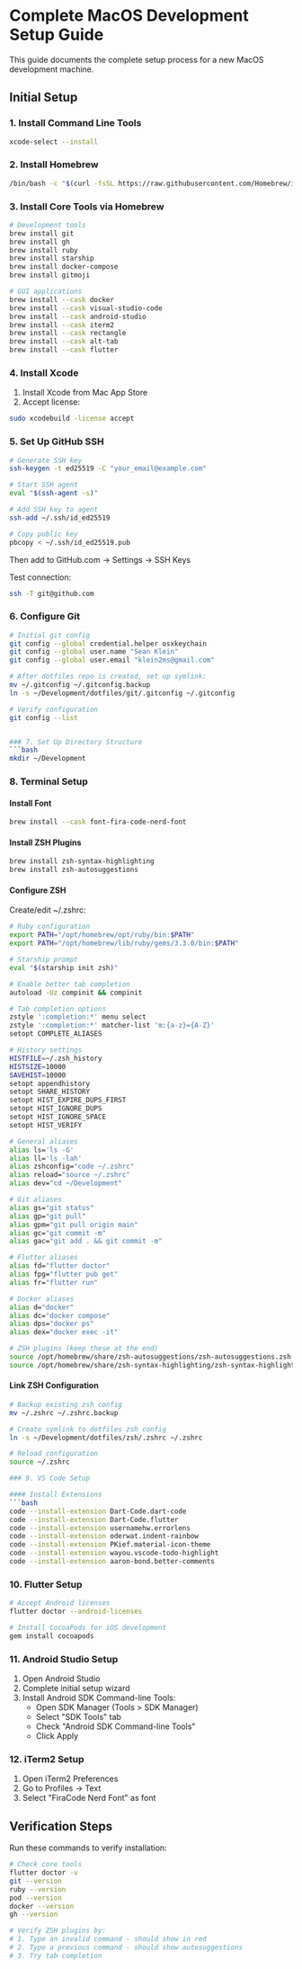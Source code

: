 # Complete MacOS Development Setup Guide

This guide documents the complete setup process for a new MacOS development machine.

## Initial Setup

### 1. Install Command Line Tools
```bash
xcode-select --install
```

### 2. Install Homebrew
```bash
/bin/bash -c "$(curl -fsSL https://raw.githubusercontent.com/Homebrew/install/HEAD/install.sh)"
```

### 3. Install Core Tools via Homebrew

```bash
# Development tools
brew install git
brew install gh
brew install ruby
brew install starship
brew install docker-compose
brew install gitmoji

# GUI applications
brew install --cask docker
brew install --cask visual-studio-code
brew install --cask android-studio
brew install --cask iterm2
brew install --cask rectangle
brew install --cask alt-tab
brew install --cask flutter
```

### 4. Install Xcode
1. Install Xcode from Mac App Store
2. Accept license:
```bash
sudo xcodebuild -license accept
```

### 5. Set Up GitHub SSH
```bash
# Generate SSH key
ssh-keygen -t ed25519 -C "your_email@example.com"

# Start SSH agent
eval "$(ssh-agent -s)"

# Add SSH key to agent
ssh-add ~/.ssh/id_ed25519

# Copy public key
pbcopy < ~/.ssh/id_ed25519.pub
```
Then add to GitHub.com → Settings → SSH Keys

Test connection:
```bash
ssh -T git@github.com
```

### 6. Configure Git
```bash
# Initial git config
git config --global credential.helper osxkeychain
git config --global user.name "Sean Klein"
git config --global user.email "klein2ms@gmail.com"

# After dotfiles repo is created, set up symlink:
mv ~/.gitconfig ~/.gitconfig.backup
ln -s ~/Development/dotfiles/git/.gitconfig ~/.gitconfig

# Verify configuration
git config --list


### 7. Set Up Directory Structure
```bash
mkdir ~/Development
```

### 8. Terminal Setup

#### Install Font
```bash
brew install --cask font-fira-code-nerd-font
```

#### Install ZSH Plugins
```bash
brew install zsh-syntax-highlighting
brew install zsh-autosuggestions
```

#### Configure ZSH
Create/edit ~/.zshrc:
```bash
# Ruby configuration
export PATH="/opt/homebrew/opt/ruby/bin:$PATH"
export PATH="/opt/homebrew/lib/ruby/gems/3.3.0/bin:$PATH"

# Starship prompt
eval "$(starship init zsh)"

# Enable better tab completion
autoload -Uz compinit && compinit

# Tab completion options
zstyle ':completion:*' menu select
zstyle ':completion:*' matcher-list 'm:{a-z}={A-Z}'
setopt COMPLETE_ALIASES

# History settings
HISTFILE=~/.zsh_history
HISTSIZE=10000
SAVEHIST=10000
setopt appendhistory
setopt SHARE_HISTORY
setopt HIST_EXPIRE_DUPS_FIRST
setopt HIST_IGNORE_DUPS
setopt HIST_IGNORE_SPACE
setopt HIST_VERIFY

# General aliases
alias ls='ls -G'
alias ll='ls -lah'
alias zshconfig="code ~/.zshrc"
alias reload="source ~/.zshrc"
alias dev="cd ~/Development"

# Git aliases
alias gs="git status"
alias gp="git pull"
alias gpm="git pull origin main"
alias gc="git commit -m"
alias gac="git add . && git commit -m"

# Flutter aliases
alias fd="flutter doctor"
alias fpg="flutter pub get"
alias fr="flutter run"

# Docker aliases
alias d="docker"
alias dc="docker compose"
alias dps="docker ps"
alias dex="docker exec -it"

# ZSH plugins (keep these at the end)
source /opt/homebrew/share/zsh-autosuggestions/zsh-autosuggestions.zsh
source /opt/homebrew/share/zsh-syntax-highlighting/zsh-syntax-highlighting.zsh
```

#### Link ZSH Configuration
```bash
# Backup existing zsh config
mv ~/.zshrc ~/.zshrc.backup

# Create symlink to dotfiles zsh config
ln -s ~/Development/dotfiles/zsh/.zshrc ~/.zshrc

# Reload configuration
source ~/.zshrc

### 9. VS Code Setup

#### Install Extensions
```bash
code --install-extension Dart-Code.dart-code
code --install-extension Dart-Code.flutter
code --install-extension usernamehw.errorlens
code --install-extension oderwat.indent-rainbow
code --install-extension PKief.material-icon-theme
code --install-extension wayou.vscode-todo-highlight
code --install-extension aaron-bond.better-comments
```

### 10. Flutter Setup
```bash
# Accept Android licenses
flutter doctor --android-licenses

# Install CocoaPods for iOS development
gem install cocoapods
```

### 11. Android Studio Setup
1. Open Android Studio
2. Complete initial setup wizard
3. Install Android SDK Command-line Tools:
   - Open SDK Manager (Tools > SDK Manager)
   - Select "SDK Tools" tab
   - Check "Android SDK Command-line Tools"
   - Click Apply

### 12. iTerm2 Setup
1. Open iTerm2 Preferences
2. Go to Profiles → Text
3. Select "FiraCode Nerd Font" as font

## Verification Steps

Run these commands to verify installation:
```bash
# Check core tools
flutter doctor -v
git --version
ruby --version
pod --version
docker --version
gh --version

# Verify ZSH plugins by:
# 1. Type an invalid command - should show in red
# 2. Type a previous command - should show autosuggestions
# 3. Try tab completion
```